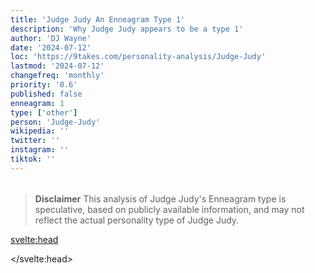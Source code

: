 ```yaml
---
title: 'Judge Judy An Enneagram Type 1'
description: 'Why Judge Judy appears to be a type 1'
author: 'DJ Wayne'
date: '2024-07-12'
loc: 'https://9takes.com/personality-analysis/Judge-Judy'
lastmod: '2024-07-12'
changefreq: 'monthly'
priority: '0.6'
published: false
enneagram: 1
type: ['other']
person: 'Judge-Judy'
wikipedia: ''
twitter: ''
instagram: ''
tiktok: ''
---
```


<!--
    childhood and upbringing
    first big success
    style habits and quirks that relate to their personality type
    stressful moments in their life and how they handled them
    comfort- moments in their life where they are doing well and killing it
-->
<!-- // keywords:  -->

<script>
	// import  PopCard  from "$lib/components/atoms/PopCard.svelte";
</script>

<div
	style="display: flex;
    justify-content: center;
    margin: 1rem 0;
	"
>
	<!-- <PopCard
		image={`/types/1s/${'Judge-Judy'}.webp`}
		enneagramType={1}
		showIcon={false}
		displayText="Judge Judy"
		subtext=""
	/> -->
</div>

> **Disclaimer** This analysis of Judge Judy's Enneagram type is speculative, based on publicly available information, and may not reflect the actual personality type of Judge Judy.

<p class="firstLetter"></p>

<svelte:head>

<script type="application/ld+json">

</script>

</svelte:head>

<style lang="scss"></style>
